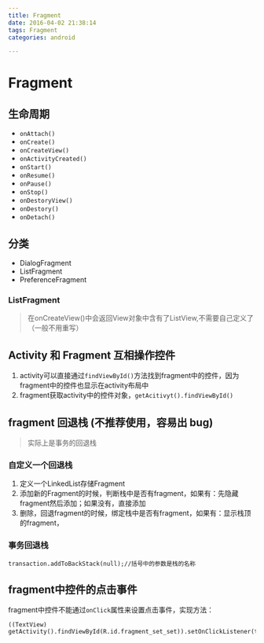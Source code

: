 ```yaml
---
title: Fragment
date: 2016-04-02 21:38:14
tags: Fragment
categories: android

---
```



# Fragment 

<!--more-->
## 生命周期
- `onAttach()`
- `onCreate()`
- `onCreateView()`
- `onActivityCreated()`
- `onStart()`
- `onResume()`
- `onPause()`
- `onStop()`
- `onDestoryView()`
- `onDestory()`
- `onDetach()`

## 分类
- DialogFragment
- ListFragment
- PreferenceFragment


### ListFragment
>在onCreateView()中会返回View对象中含有了ListView,不需要自己定义了（一般不用重写）

## Activity 和 Fragment 互相操作控件
1. activity可以直接通过`findViewById()`方法找到fragment中的控件，因为fragment中的控件也显示在activity布局中
2. fragment获取activity中的控件对象，`getAcitivyt().findViewById()`



## fragment 回退栈 (不推荐使用，容易出 bug)
>实际上是事务的回退栈

### 自定义一个回退栈
1. 定义一个LinkedList存储Fragment
2. 添加新的Fragment的时候，判断栈中是否有fragment，如果有：先隐藏fragment然后添加；如果没有，直接添加
3. 删除，回退fragment的时候，绑定栈中是否有fragment，如果有：显示栈顶的fragment，

### 事务回退栈 

    transaction.addToBackStack(null);//括号中的参数是栈的名称

## fragment中控件的点击事件
fragment中控件不能通过`onClick`属性来设置点击事件，实现方法：

	((TextView) getActivity().findViewById(R.id.fragment_set_set)).setOnClickListener(this);